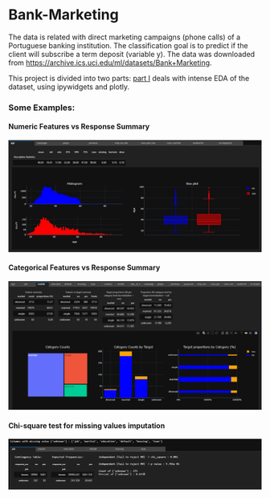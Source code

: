 # Bank-Marketing

The data is related with direct marketing campaigns (phone calls) of a Portuguese banking institution. The classification goal is to predict if the client will subscribe a term deposit (variable y). The data was downloaded from https://archive.ics.uci.edu/ml/datasets/Bank+Marketing.

This project is divided into two parts: [part I](./Bank-Marketing-Part-I-EDA.ipynb) deals with intense EDA of the dataset, using ipywidgets and plotly. 

### Some Examples:
#### Numeric Features vs Response Summary
![Numeric Features vs Response Summary](numeric_vs_target.jpg)

#### Categorical Features vs Response Summary
![Categorical Features vs Response Summary](cat_vs_target.jpg)

#### Chi-square test for missing values imputation
![Chi-square test for missing values imputation](chi_test_missing.jpg)

